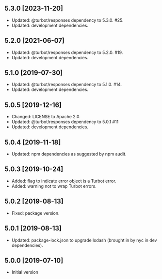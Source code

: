 ## 5.3.0 [2023-11-20]

- Updated: @turbot/responses dependency to 5.3.0. #25.
- Updated: development dependencies.

## 5.2.0 [2021-06-07]

- Updated: @turbot/responses dependency to 5.2.0. #19.
- Updated: development dependencies.

## 5.1.0 [2019-07-30]

- Updated: @turbot/responses dependency to 5.1.0. #14.
- Updated: development dependencies.

## 5.0.5 [2019-12-16]

- Changed: LICENSE to Apache 2.0.
- Updated: @turbot/responses dependency to 5.0.1 #11
- Updated: development dependencies.

## 5.0.4 [2019-11-18]

- Updated: npm dependencies as suggested by npm audit.

## 5.0.3 [2019-10-24]

- Added: flag to indicate error object is a Turbot error.
- Added: warning not to wrap Turbot errors.

## 5.0.2 [2019-08-13]

- Fixed: package version.

## 5.0.1 [2019-08-13]

- Updated: package-lock.json to upgrade lodash (brought in by nyc in dev dependencies).

## 5.0.0 [2019-07-10]

- Initial version
